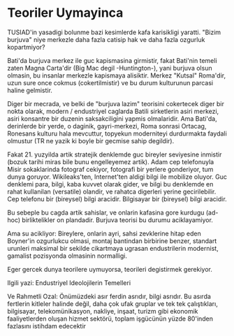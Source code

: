 # Teoriler Uymayinca

TUSIAD'in yasadigi bolunme bazi kesimlerde kafa karisikligi yaratti. "Bizim burjuva" niye merkezle daha fazla catisip hak ve daha fazla ozgurluk kopartmiyor?

Bati'da burjuva merkez ile guc kapismasina girmistir, fakat Bati'nin temeli zaten Magna Carta'dir (Big Mac degil -Huntington-), yani burjuva olsun olmasin, bu insanlar merkezle kapismaya alisiktir. Merkez "Kutsal" Roma'dir, uzun sure once cokmus (cokertilmistir) ve bu durum kulturunun parcasi haline gelmistir.

Diger bir mecrada, ve belki de "burjuva lazim" teorisini cokertecek diger bir nokta olarak, modern / endustriyel caglarda Batili sirketlerin asiri merkezi, asiri konsantre bir duzenin saksakciligini yapmis olmalaridir. Ama Bati'da, derinlerde bir yerde, o daginik, gayri-merkezi, Roma sonrasi Ortacag, Ronesans kulturu hala mevcuttur, topyekun moderniteyi durdurmakta faydali olmustur (TR ne yazik ki boyle bir gecmise sahip degildir).

Fakat 21. yuzyilda artik stratejik denklemde guc bireyler seviyesine inmistir (bozuk tarihi miras bile bunu engelleyemez artik). Adam cep telefonuyla Misir sokaklarinda fotograf cekiyor, fotografi bir yerlere gonderiyor, tum dunya goruyor. Wikileaks'ten, Internet'ten aldigi bilgi ile mobilize oluyor. Guc denklemi para, bilgi, kaba kuvvet olarak gider, ve bilgi bu denklemde en rahat kullanilan (versatile) olandir, ve rahatca digerleri yerine gecirilebilir. Cep telefonu bir (bireysel) bilgi aracidir. Bilgisayar bir (bireysel) bilgi aracidir.

Bu sebeple bu cagda artik sahislar, ve onlarin kafasina gore kurdugu (ad-hoc) birliktelikler on plandadir. Burjuva teorisi bu durumu aciklayamiyor.

Ama su acikliyor: Bireylere, onlarin ayri, sahsi zevklerine hitap eden Boyner'in ozgurlukcu olmasi, montaj bantindan birbirine benzer, standart urunleri maksimal bir sekilde cikartmaya ugrasan endustrilerin modernist, gamalist pozisyonda olmasinin normalligi.

Eger gercek dunya teorilere uymuyorsa, teorileri degistirmek gerekiyor.

Ilgili yazi: Endustriyel Ideolojilerin Temelleri

Ve Rahmetli Ozal:
Önümüzdeki asır ferdin asrıdır, bilgi asrıdır. Bu asırda fertlerin kitleler halinde değil, daha çok ufak gruplar ve tek tek çalıştıkları, bilgisayar, telekomünikasyon, nakliye, inşaat, turizm gibi ekonomik faaliyetlerden oluşan hizmet sektörü, toplam işgücünün yüzde 80'inden fazlasını istihdam edecektir

